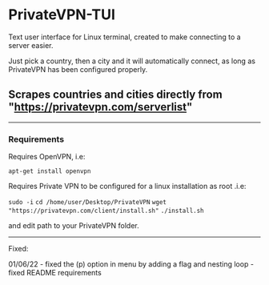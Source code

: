 # PrivateVPN-TUI

Text user interface for Linux terminal, created to make connecting to a server easier.

Just pick a country, then a city and it will automatically connect, as long as PrivateVPN has been configured properly.

## Scrapes countries and cities directly from "https://privatevpn.com/serverlist"

--------------------------------------------------------------------------------------------------------------------------

### Requirements

Requires OpenVPN, i.e:

``` apt-get install openvpn ```

Requires Private VPN to be configured for a linux installation as root .i.e:

``` sudo -i ```
``` cd /home/user/Desktop/PrivateVPN ```
``` wget "https://privatevpn.com/client/install.sh" ```
``` ./install.sh ```

and edit path to your PrivateVPN folder.

--------------------------------------------------------------------------------------------------------------------------

Fixed:

01/06/22 	- 	fixed the (p) option in menu by adding a flag and nesting loop
			-	fixed README requirements


